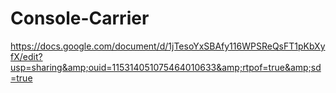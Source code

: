 # Console-Carrier
https://docs.google.com/document/d/1jTesoYxSBAfy116WPSReQsFT1pKbXyfX/edit?usp=sharing&amp;ouid=115314051075464010633&amp;rtpof=true&amp;sd=true
